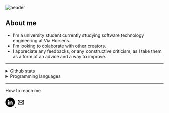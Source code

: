 ![header](https://capsule-render.vercel.app/api?type=waving&color=0:00d4ff,65:090979,100:020024&text=Hi%20there,%20I'm%20Jan%20👋&fontSize=50)
### 

## About me
  * I'm a university student currently studying software technology engineering at Via Horsens.
  * I'm looking to colaborate with other creators.
  * I appreciate any feedbacks, or any constructive criticism, as I take them as a form of an advice and a way to improve.

---

<details>
 <summary>
  Github stats
 </summary>
 
 ![GitHub stats](https://github-readme-stats.vercel.app/api?username=HansLongLe)
 
</details>


<details>
 <summary>
   Programming languages
 </summary>
 
 ![Programming languages](https://github-readme-stats.vercel.app/api/top-langs/?username=HansLongLe&layout=compact&theme=buefy&hide_border=true)
 
</details>

---

 How to reach me
 
<a href="https://dk.linkedin.com/in/jan-le-218113227?trk=profile-badge">
 <img src="linkedin_black_logo_icon_147114.png" width="30" height="30">
</a>
<a href="mailto:lunde@adobe.com?subject=[GitHub]%20">
<img src=email-icon-black-simple_5f4567ca24989.png width="30" height="30">
</a>




<!--
**HansLongLe/HansLongLe** is a ✨ _special_ ✨ repository because its `README.md` (this file) appears on your GitHub profile.

Here are some ideas to get you started:

- 🔭 I’m currently working on ...
- 🌱 I’m currently learning ...
- 👯 I’m looking to collaborate on ...
- 🤔 I’m looking for help with ...
- 💬 Ask me about ...
- 📫 How to reach me: ...
- 😄 Pronouns: ...
- ⚡ Fun fact: ...
-->
